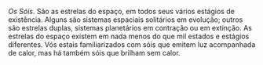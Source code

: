 ﻿<I>Os Sóis</I>. São as estrelas do espaço, em todos seus vários estágios de existência. Alguns são sistemas espaciais solitários em evolução; outros são estrelas duplas, sistemas planetários em contração ou em extinção. As estrelas do espaço existem em nada menos do que mil estados e estágios diferentes. Vós estais familiarizados com sóis que emitem luz acompanhada de calor, mas há também sóis que brilham sem calor.